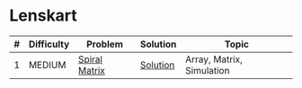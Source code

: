 # Lenskart

| # | Difficulty | Problem | Solution | Topic |
|---|------------|---------|----------|--------|
| 1 | MEDIUM | [Spiral Matrix](https://leetcode.com/problems/spiral-matrix) | [Solution](../coding/datastructures/arrays/SpiralMatrix.java) | Array, Matrix, Simulation |
